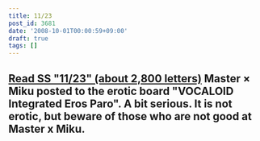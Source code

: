 ```yaml
---
title: 11/23
post_id: 3681
date: '2008-10-01T00:00:59+09:00'
draft: true
tags: []
---
```


## [Read SS "11/23" (about 2,800 letters)](https://danmaq.com/tag/1123) **Master × Miku posted to the erotic board "VOCALOID Integrated Eros Paro". A bit serious.** It is not erotic, but beware of those who are not good at Master x Miku.
